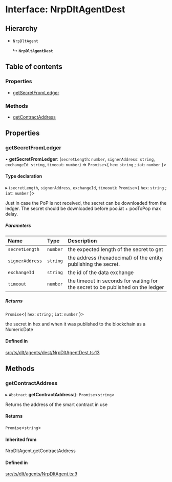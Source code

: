 # Interface: NrpDltAgentDest

## Hierarchy

- `NrpDltAgent`

  ↳ **`NrpDltAgentDest`**

## Table of contents

### Properties

- [getSecretFromLedger](NrpDltAgentDest.md#getsecretfromledger)

### Methods

- [getContractAddress](NrpDltAgentDest.md#getcontractaddress)

## Properties

### getSecretFromLedger

• **getSecretFromLedger**: (`secretLength`: `number`, `signerAddress`: `string`, `exchangeId`: `string`, `timeout`: `number`) => `Promise`<{ `hex`: `string` ; `iat`: `number`  }\>

#### Type declaration

▸ (`secretLength`, `signerAddress`, `exchangeId`, `timeout`): `Promise`<{ `hex`: `string` ; `iat`: `number`  }\>

Just in case the PoP is not received, the secret can be downloaded from the ledger.
The secret should be downloaded before poo.iat + pooToPop max delay.

##### Parameters

| Name | Type | Description |
| :------ | :------ | :------ |
| `secretLength` | `number` | the expected length of the secret to get |
| `signerAddress` | `string` | the address (hexadecimal) of the entity publishing the secret. |
| `exchangeId` | `string` | the id of the data exchange |
| `timeout` | `number` | the timeout in seconds for waiting for the secret to be published on the ledger |

##### Returns

`Promise`<{ `hex`: `string` ; `iat`: `number`  }\>

the secret in hex and when it was published to the blockchain as a NumericDate

#### Defined in

[src/ts/dlt/agents/dest/NrpDltAgentDest.ts:13](https://gitlab.com/i3-market/code/wp3/t3.2/conflict-resolution/non-repudiation-library/-/blob/d182c76/src/ts/dlt/agents/dest/NrpDltAgentDest.ts#L13)

## Methods

### getContractAddress

▸ `Abstract` **getContractAddress**(): `Promise`<`string`\>

Returns the address of the smart contract in use

#### Returns

`Promise`<`string`\>

#### Inherited from

NrpDltAgent.getContractAddress

#### Defined in

[src/ts/dlt/agents/NrpDltAgent.ts:9](https://gitlab.com/i3-market/code/wp3/t3.2/conflict-resolution/non-repudiation-library/-/blob/d182c76/src/ts/dlt/agents/NrpDltAgent.ts#L9)
